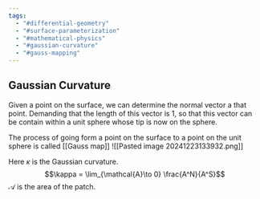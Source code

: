 ```yaml
---
tags:
  - "#differential-geometry"
  - "#surface-parameterization"
  - "#mathematical-physics"
  - "#gaussian-curvature"
  - "#gauss-mapping"
---
```

## Gaussian Curvature
Given a point on the surface, we can determine the normal vector a that point. Demanding that the length of this vector is $1$, so that this vector can be contain within a unit sphere whose tip is now on the sphere. 

The process of going form a point on the surface to a point on the unit sphere is called [[Gauss map]]
![[Pasted image 20241223133932.png]]

Here $\kappa$ is the Gaussian curvature. 
$$\kappa = \lim_{\mathcal{A}\to 0}  \frac{A^N}{A^S}$$
$\mathcal{A}$ is the area of the patch.
